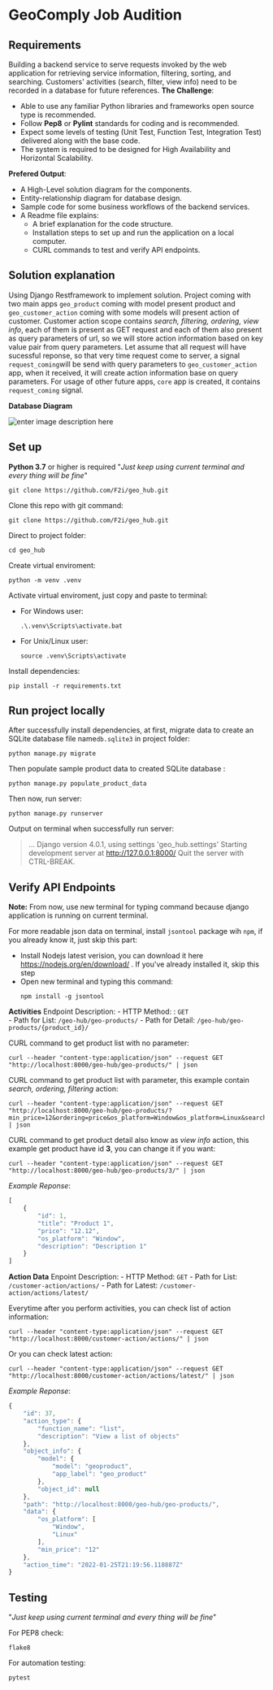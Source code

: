 # GeoComply Job Audition
## Requirements
Building a backend service to serve requests invoked by the web application for retrieving service information, filtering, sorting, and searching. Customers' activities (search, filter, view info) need to be recorded in a database for
future references. 
**The Challenge**:
- Able to use any familiar Python libraries and frameworks open source type is recommended.
- Follow **Pep8** or **Pylint** standards for coding and is recommended.
- Expect some levels of testing (Unit Test, Function Test, Integration Test) delivered along with the base code.
- The system is required to be designed for High Availability and Horizontal Scalability.

**Prefered Output**:
- A High-Level solution diagram for the components.
- Entity-relationship diagram for database design.
- Sample code for some business workflows of the backend services.
- A Readme file explains:
	- A brief explanation for the code structure.
	- Installation steps to set up and run the application on a local
computer.
	- CURL commands to test and verify API endpoints.

## Solution explanation
Using Django Restframework to implement solution. Project coming with two main apps  `geo_product` coming with model present product and `geo_customer_action` coming with some models will present action of customer.  Customer action scope contains *search, filtering, ordering, view info*, each of them is present as GET request and each of them also present as query parameters of url, so we will store action information based on key value pair from query parameters. 
Let assume that all request will have sucessful reponse, so that very time request come to server, a signal `request_coming`will be send with query parameters to `geo_customer_action` app, when it received, it will create action information base on query parameters. For usage of other future apps, `core` app is created, it contains `request_coming` signal.

**Database Diagram**

![enter image description here](https://bit.ly/3GWJ4nn)

## Set up
**Python 3.7** or higher is required
"*Just keep using current terminal and every thing will be fine*"
```
git clone https://github.com/F2i/geo_hub.git
```
Clone this repo with git command:
```
git clone https://github.com/F2i/geo_hub.git
```
Direct to project folder:
```
cd geo_hub
```
Create virtual enviroment:
```
python -m venv .venv
```
Activate virtual enviroment, just copy and paste to terminal:
- For Windows user:
	```
	.\.venv\Scripts\activate.bat
	```
- For Unix/Linux user:
	```
	source .venv\Scripts\activate
	```
Install dependencies:
```
pip install -r requirements.txt
```

## Run project locally

After successfully install dependencies, at first, migrate data to create an SQLite database file name`db.sqlite3` in project folder:
```
python manage.py migrate
```
Then populate sample product data to created SQLite database :
```
python manage.py populate_product_data
```
Then now, run server:
```
python manage.py runserver
```
Output on terminal when successfully run server:

> ...
> Django version 4.0.1, using settings 'geo_hub.settings'
> Starting development server at http://127.0.0.1:8000/
> Quit the server with CTRL-BREAK.

## Verify API Endpoints
**Note:**  From now, use new terminal for typing command because django application is running on current terminal.

For more readable json data on terminal, install `jsontool` package wih `npm`, if you already know it, just skip this part:
- Install Nodejs latest verision, you can download it here https://nodejs.org/en/download/ . If you've already installed it, skip this step
- Open new terminal and typing this command:
	```
	npm install -g jsontool
	```
**Activities**
Endpoint Description:
\- HTTP Method: : `GET`  
\- Path for List: `/geo-hub/geo-products/`
\- Path for Detail: `/geo-hub/geo-products/{product_id}/`

CURL command to get product list with no parameter:
```
curl --header "content-type:application/json" --request GET "http://localhost:8000/geo-hub/geo-products/" | json
```
CURL command to get product list with parameter, this example contain *search, ordering, filtering* action:
```
curl --header "content-type:application/json" --request GET "http://localhost:8000/geo-hub/geo-products/?min_price=12&ordering=price&os_platform=Window&os_platform=Linux&search=Product+1" | json
```
CURL command to get product detail also know as *view info* action, this example get product have id **3**, you can change it if you want:
```
curl --header "content-type:application/json" --request GET "http://localhost:8000/geo-hub/geo-products/3/" | json
```
*Example Reponse*:
```js
[
    {
        "id": 1,
        "title": "Product 1",
        "price": "12.12",
        "os_platform": "Window",
        "description": "Description 1"
    }
]
```
**Action Data**
Enpoint Description:
\- HTTP Method: `GET`
\- Path for List: `/customer-action/actions/`
\- Path for Latest: `/customer-action/actions/latest/`

Everytime after you perform activities, you can check list of action information:
```
curl --header "content-type:application/json" --request GET "http://localhost:8000/customer-action/actions/" | json
```
Or you can check latest action:
```
curl --header "content-type:application/json" --request GET "http://localhost:8000/customer-action/actions/latest/" | json
```
*Example Reponse*:
```js
{
    "id": 37,
    "action_type": {
        "function_name": "list",
        "description": "View a list of objects"
    },
    "object_info": {
        "model": {
            "model": "geoproduct",
            "app_label": "geo_product"
        },
        "object_id": null
    },
    "path": "http://localhost:8000/geo-hub/geo-products/",
    "data": {
        "os_platform": [
            "Window",
            "Linux"
        ],
        "min_price": "12"
    },
    "action_time": "2022-01-25T21:19:56.118887Z"
}
```
## Testing
"*Just keep using current terminal and every thing will be fine*"

For PEP8 check:
```
flake8
```
For automation testing:
```
pytest
```

